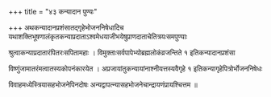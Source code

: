 +++
title = "४३ कन्यादान पुण्यः"

+++
अथकन्यादानप्रशंसातद्‌गृहेभोजननिषेधादिच यथाशक्तिभूषणालंकृतकन्याप्रदाताऽश्वमेधयाजीभयेषुप्राणदाताचेतित्रयःसमपुण्याः

श्रुत्वाकन्याप्रदातारंपितरःसपितामहाः । विमुक्ताःसर्वपापेभ्योब्रह्मलोकंव्रजन्तिते १ इतिकन्यादानप्रशंसा

विष्णुंजामातरंमत्वातस्यकोपनंकारयेत । अप्रजायांतुकन्यायांनाश्नीयत्तस्यवैगृहे १ इतिकन्यागृहेपित्रोर्भोजननिषेधः

विवाहमध्येस्त्रियासहभोजनेपिनदोषः अन्यद्वापत्‍न्यासहभोजनेचान्द्रायणंप्रायश्चित्तम ॥
